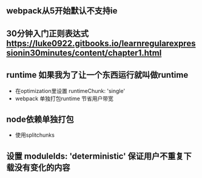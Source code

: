 ## webpack从5开始默认不支持ie
## 30分钟入门正则表达式 https://luke0922.gitbooks.io/learnregularexpressionin30minutes/content/chapter1.html


## runtime 如果我为了让一个东西运行就叫做runtime
- 在optimization里设置 runtimeChunk: 'single'
- webpack 单独打包runtime 节省用户带宽
## node依赖单独打包
- 使用splitchunks
## 设置 moduleIds: 'deterministic' 保证用户不重复下载没有变化的内容